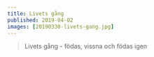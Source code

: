 ```yaml
---
title: Livets gång
published: 2019-04-02
images: [20190330-livets-gang.jpg]
---
```


> Livets gång - födas, vissna och födas igen

